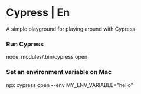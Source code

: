# Cypress | En
A simple playground for playing around with Cypress

### Run Cypress
node_modules/.bin/cypress open

### Set an environment variable on Mac
npx cypress open --env MY_ENV_VARIABLE="hello"